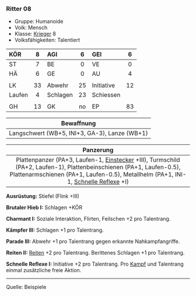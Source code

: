 ### Ritter 08

- Gruppe: Humanoide
- Volk: Mensch
- Klasse: [Krieger](../../grw/charaktere-klasse-krieger.md) 8
- Volksfähigkeiten: Talentiert

| KÖR    |  8  | AGI      |  6  | GEI        |  6  |
| :----- | :-: | :------- | :-: | :--------- | :-: |
| ST     |  7  | BE       |  0  | VE         |  0  |
| HÄ     |  6  | GE       |  0  | AU         |  4  |
|        |     |          |     |            |     |
| LK     | 33  | Abwehr   | 25  | Initiative | 12  |
| Laufen |  4  | Schlagen | 23  | Schiessen  |     |
|        |     |          |     |            |     |
| GH     | 13  | GK       | no  | EP         | 83  |

|                  Bewaffnung                   |
| :-------------------------------------------: |
| Langschwert (WB+5, INI+3, GA-3), Lanze (WB+1) |

|                                                                                                 Panzerung                                                                                                  |
| :--------------------------------------------------------------------------------------------------------------------------------------------------------------------------------------------------------: |
| Plattenpanzer (PA+3, Laufen-1, [Einstecker](../../grw/talente/einstecker.md) +III), Turmschild (PA+2, Laufen-1), Plattenbeinschienen (PA+1, Laufen-0.5), Plattenarmschienen (PA+1, Laufen-0.5), Metallhelm (PA+1, INI-1, [Schnelle Reflexe](../../grw/talente/schnelle-reflexe.md) +I) |

**Ausrüstung:** Stiefel (Flink +III)

**Brutaler Hieb I:** Schlagen +KÖR

**Charmant I:** Soziale Interaktion, Flirten, Feilschen +2 pro Talentrang.

**Kämpfer III:** Schlagen +1 pro Talentrang.

**Parade III:** Abwehr +1 pro Talentrang gegen erkannte Nahkampfangriffe.

**Reiten II:** [Reiten](../../grw/talente/reiten.md) +2 pro Talentrang. Berittenes Schlagen +1 pro Talentrang.

**Schnelle Reflexe I:** Initiative +2 pro Talentrang. Pro [Kampf](../../grw/regeln-kampf.md) und Talentrang einmal zusätzliche freie Aktion.

---

Quelle: Beispiele
